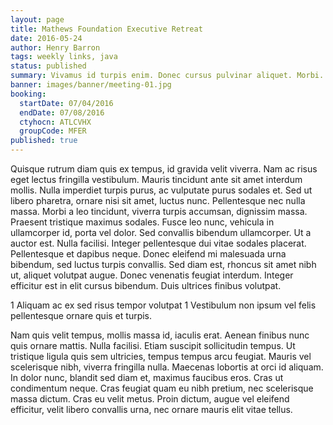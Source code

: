 ```yaml
---
layout: page
title: Mathews Foundation Executive Retreat
date: 2016-05-24
author: Henry Barron
tags: weekly links, java
status: published
summary: Vivamus id turpis enim. Donec cursus pulvinar aliquet. Morbi.
banner: images/banner/meeting-01.jpg
booking:
  startDate: 07/04/2016
  endDate: 07/08/2016
  ctyhocn: ATLCVHX
  groupCode: MFER
published: true
---
```

Quisque rutrum diam quis ex tempus, id gravida velit viverra. Nam ac risus eget lectus fringilla vestibulum. Mauris tincidunt ante sit amet interdum mollis. Nulla imperdiet turpis purus, ac vulputate purus sodales et. Sed ut libero pharetra, ornare nisi sit amet, luctus nunc. Pellentesque nec nulla massa. Morbi a leo tincidunt, viverra turpis accumsan, dignissim massa. Praesent tristique maximus sodales. Fusce leo nunc, vehicula in ullamcorper id, porta vel dolor.
Sed convallis bibendum ullamcorper. Ut a auctor est. Nulla facilisi. Integer pellentesque dui vitae sodales placerat. Pellentesque et dapibus neque. Donec eleifend mi malesuada urna bibendum, sed luctus turpis convallis. Sed diam est, rhoncus sit amet nibh ut, aliquet volutpat augue. Donec venenatis feugiat interdum. Integer efficitur est in elit cursus bibendum. Duis ultrices finibus volutpat.

1 Aliquam ac ex sed risus tempor volutpat
1 Vestibulum non ipsum vel felis pellentesque ornare quis et turpis.

Nam quis velit tempus, mollis massa id, iaculis erat. Aenean finibus nunc quis ornare mattis. Nulla facilisi. Etiam suscipit sollicitudin tempus. Ut tristique ligula quis sem ultricies, tempus tempus arcu feugiat. Mauris vel scelerisque nibh, viverra fringilla nulla. Maecenas lobortis at orci id aliquam. In dolor nunc, blandit sed diam et, maximus faucibus eros. Cras ut condimentum neque. Cras feugiat quam eu nibh pretium, nec scelerisque massa dictum. Cras eu velit metus. Proin dictum, augue vel eleifend efficitur, velit libero convallis urna, nec ornare mauris elit vitae tellus.
